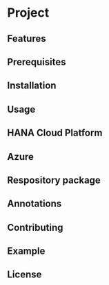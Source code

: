 # Project

## Features

## Prerequisites

## Installation

## Usage

## HANA Cloud Platform

## Azure

## Respository package

## Annotations

## Contributing

## Example

## License


